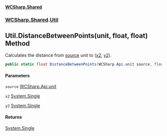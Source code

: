 #### [WCSharp.Shared](README.md 'README')
### [WCSharp.Shared](WCSharp.Shared.md 'WCSharp.Shared').[Util](WCSharp.Shared.Util.md 'WCSharp.Shared.Util')

## Util.DistanceBetweenPoints(unit, float, float) Method

Calculates the distance from [source](WCSharp.Shared.Util.DistanceBetweenPoints(WCSharp.Api.unit,float,float).md#WCSharp.Shared.Util.DistanceBetweenPoints(WCSharp.Api.unit,float,float).source 'WCSharp.Shared.Util.DistanceBetweenPoints(WCSharp.Api.unit, float, float).source') unit to ([x2](WCSharp.Shared.Util.DistanceBetweenPoints(WCSharp.Api.unit,float,float).md#WCSharp.Shared.Util.DistanceBetweenPoints(WCSharp.Api.unit,float,float).x2 'WCSharp.Shared.Util.DistanceBetweenPoints(WCSharp.Api.unit, float, float).x2'), [y2](WCSharp.Shared.Util.DistanceBetweenPoints(WCSharp.Api.unit,float,float).md#WCSharp.Shared.Util.DistanceBetweenPoints(WCSharp.Api.unit,float,float).y2 'WCSharp.Shared.Util.DistanceBetweenPoints(WCSharp.Api.unit, float, float).y2')).

```csharp
public static float DistanceBetweenPoints(WCSharp.Api.unit source, float x2, float y2);
```
#### Parameters

<a name='WCSharp.Shared.Util.DistanceBetweenPoints(WCSharp.Api.unit,float,float).source'></a>

`source` [WCSharp.Api.unit](https://docs.microsoft.com/en-us/dotnet/api/WCSharp.Api.unit 'WCSharp.Api.unit')

<a name='WCSharp.Shared.Util.DistanceBetweenPoints(WCSharp.Api.unit,float,float).x2'></a>

`x2` [System.Single](https://docs.microsoft.com/en-us/dotnet/api/System.Single 'System.Single')

<a name='WCSharp.Shared.Util.DistanceBetweenPoints(WCSharp.Api.unit,float,float).y2'></a>

`y2` [System.Single](https://docs.microsoft.com/en-us/dotnet/api/System.Single 'System.Single')

#### Returns
[System.Single](https://docs.microsoft.com/en-us/dotnet/api/System.Single 'System.Single')